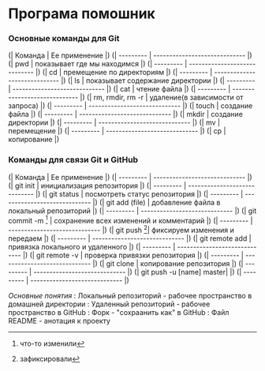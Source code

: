 # **Програма помошник** 

### Основные команды для Git

(| Команда | Ее применение |)
(| --------- | ----------------------------- |)
(| pwd | показывает где мы находимся |)
(| --------- | ----------------------------- |)
(| cd | премещение по директориям |)
(| --------- | ----------------------------- |)
(| ls | показывает содержание директории |)
(| --------- | ----------------------------- |)
(| cat | чтение файла |)
(| --------- | ----------------------------- |)
(| rm, rmdir, rm -r | удаление(в зависимости от запроса) |)
(| --------- | ----------------------------- |)
(| touch | создание файла |)
(| --------- | ----------------------------- |)
(| mkdir | создание директории |)
(| --------- | ----------------------------- |)
(| mv | перемещение |)
(| --------- | ----------------------------- |)
(| cp | копирование |)

### Команды для связи Git и GitHub

(| Команда | Ее применение |)
(| --------- | ----------------------------- |)
(| git init | инициализация репозитория |)
(| --------- | ----------------------------- |)
(| git status | посмотреть статус репозитория |)
(| --------- | ----------------------------- |)
(| git add (file) | добавление файла в локальный репозиторий |)
(| --------- | ----------------------------- |)
(| git commit -m [^1] | сохранение всех изменений и комментарий |)
(| --------- | ----------------------------- |)
(| git push [^2 ]| фиксируем изменения и передаем |)
(| --------- | ----------------------------- |)
(| git remote add | привязка локального и удаленного  |)
(| --------- | ----------------------------- |)
(| git remote -v | проверка привязки репозитория |)
(| --------- | ----------------------------- |)
(| git clone | копирование репозитория |)
(| --------- | ----------------------------- |)
(| git push -u [name] master|  |)
(| --------- | ----------------------------- |)


[^1]: что-то изменили
[^2]: зафиксировали

*Основные понятия* 
: Локальный репозиторий - рабочее пространство в домашней директории
: Удаленный репозиторий - рабочее пространство в GitHub 
: Форк - "сохраанить как" в GitHub
: Файл README - анотация к проекту 
